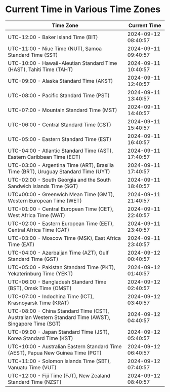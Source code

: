 # Current Time in Various Time Zones

| Time Zone | Current Time |
|-----------|--------------|
| UTC-12:00 - Baker Island Time (BIT) | 2024-09-12 08:40:57 |
| UTC-11:00 - Niue Time (NUT), Samoa Standard Time (SST) | 2024-09-11 09:40:57 |
| UTC-10:00 - Hawaii-Aleutian Standard Time (HAST), Tahiti Time (TAHT) | 2024-09-11 10:40:57 |
| UTC-09:00 - Alaska Standard Time (AKST) | 2024-09-11 12:40:57 |
| UTC-08:00 - Pacific Standard Time (PST) | 2024-09-11 13:40:57 |
| UTC-07:00 - Mountain Standard Time (MST) | 2024-09-11 14:40:57 |
| UTC-06:00 - Central Standard Time (CST) | 2024-09-11 15:40:57 |
| UTC-05:00 - Eastern Standard Time (EST) | 2024-09-11 16:40:57 |
| UTC-04:00 - Atlantic Standard Time (AST), Eastern Caribbean Time (ECT) | 2024-09-11 17:40:57 |
| UTC-03:00 - Argentina Time (ART), Brasília Time (BRT), Uruguay Standard Time (UYT) | 2024-09-11 17:40:57 |
| UTC-02:00 - South Georgia and the South Sandwich Islands Time (SGT) | 2024-09-11 18:40:57 |
| UTC±00:00 - Greenwich Mean Time (GMT), Western European Time (WET) | 2024-09-11 21:40:57 |
| UTC+01:00 - Central European Time (CET), West Africa Time (WAT) | 2024-09-11 22:40:57 |
| UTC+02:00 - Eastern European Time (EET), Central Africa Time (CAT) | 2024-09-11 23:40:57 |
| UTC+03:00 - Moscow Time (MSK), East Africa Time (EAT) | 2024-09-11 23:40:57 |
| UTC+04:00 - Azerbaijan Time (AZT), Gulf Standard Time (GST) | 2024-09-12 00:40:57 |
| UTC+05:00 - Pakistan Standard Time (PKT), Yekaterinburg Time (YEKT) | 2024-09-12 01:40:57 |
| UTC+06:00 - Bangladesh Standard Time (BST), Omsk Time (OMST) | 2024-09-12 02:40:57 |
| UTC+07:00 - Indochina Time (ICT), Krasnoyarsk Time (KRAT) | 2024-09-12 03:40:57 |
| UTC+08:00 - China Standard Time (CST), Australian Western Standard Time (AWST), Singapore Time (SGT) | 2024-09-12 04:40:57 |
| UTC+09:00 - Japan Standard Time (JST), Korea Standard Time (KST) | 2024-09-12 05:40:57 |
| UTC+10:00 - Australian Eastern Standard Time (AEST), Papua New Guinea Time (PGT) | 2024-09-12 06:40:57 |
| UTC+11:00 - Solomon Islands Time (SBT), Vanuatu Time (VUT) | 2024-09-12 07:40:57 |
| UTC+12:00 - Fiji Time (FJT), New Zealand Standard Time (NZST) | 2024-09-12 08:40:57 |
